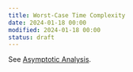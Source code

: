 ```yaml
---
title: Worst-Case Time Complexity
date: 2024-01-18 00:00
modified: 2024-01-18 00:00
status: draft
---
```


See [Asymptotic Analysis](asymptotic-analysis.md).
